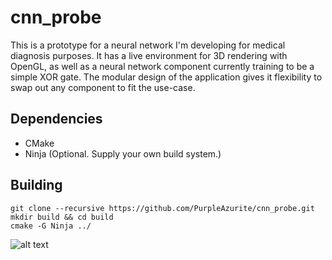 # cnn_probe
This is a prototype for a neural network I'm developing for medical diagnosis purposes. It has a live environment for 3D rendering with OpenGL, as well as a neural network component currently training to be a simple XOR gate.
The modular design of the application gives it flexibility to swap out any component to fit the use-case.

## Dependencies
- CMake
- Ninja (Optional. Supply your own build system.)

## Building
```
git clone --recursive https://github.com/PurpleAzurite/cnn_probe.git
mkdir build && cd build
cmake -G Ninja ../
```

![alt text](https://i.imgur.com/2WheNq3.png)


